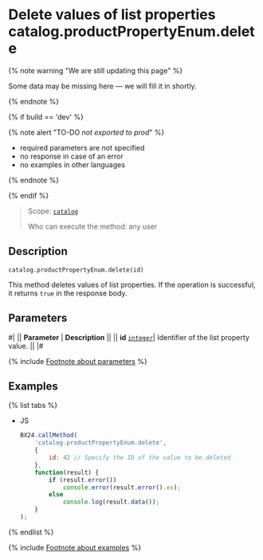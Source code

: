 # Delete values of list properties catalog.productPropertyEnum.delete

{% note warning "We are still updating this page" %}

Some data may be missing here — we will fill it in shortly.

{% endnote %}

{% if build == 'dev' %}

{% note alert "TO-DO _not exported to prod_" %}

- required parameters are not specified
- no response in case of an error
- no examples in other languages
  
{% endnote %}

{% endif %}

> Scope: [`catalog`](../../scopes/permissions.md)
>
> Who can execute the method: any user

## Description

```http
catalog.productPropertyEnum.delete(id)
```

This method deletes values of list properties. If the operation is successful, it returns `true` in the response body.

## Parameters

#|
|| **Parameter** | **Description** ||
|| **id** 
[`integer`](../../data-types.md)| Identifier of the list property value. ||
|#

{% include [Footnote about parameters](../../../_includes/required.md) %}

## Examples

{% list tabs %}

- JS

    ```javascript
    BX24.callMethod(
        'catalog.productPropertyEnum.delete',
        {
            id: 42 // Specify the ID of the value to be deleted
        },
        function(result) {
            if (result.error())
                console.error(result.error().ex);
            else
                console.log(result.data());
        }
    );
    ```

{% endlist %}

{% include [Footnote about examples](../../../_includes/examples.md) %}